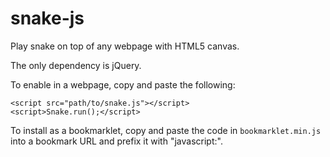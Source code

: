 snake-js
========

Play snake on top of any webpage with HTML5 canvas.

The only dependency is jQuery.

To enable in a webpage, copy and paste the following:
    
    <script src="path/to/snake.js"></script>
    <script>Snake.run();</script>

To install as a bookmarklet, copy and paste the code in `bookmarklet.min.js` into a bookmark URL and prefix it with "javascript:".

